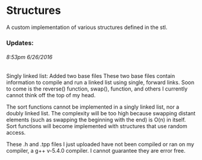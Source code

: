 # Structures
A custom implementation of various structures defined in the stl.

### Updates:

###### 8:53pm 6/26/2016

Singly linked list: Added two base files
These two base files contain information to compile and run a linked list using single, forward links. Soon to come is the reverse() function, swap(), function, and others I currently cannot think off the top of my head. 

The sort functions cannot be implemented in a singly linked list, nor a doubly linked list. The complexity will be too high because swapping distant elements (such as swapping the beginning with the end) is O(n) in itself. Sort functions will become implemented with structures that use random access. 

These .h and .tpp files I just uploaded have not been compiled or ran on my compiler, a g++ v-5.4.0 compiler. I cannot guarantee they are error free. 
